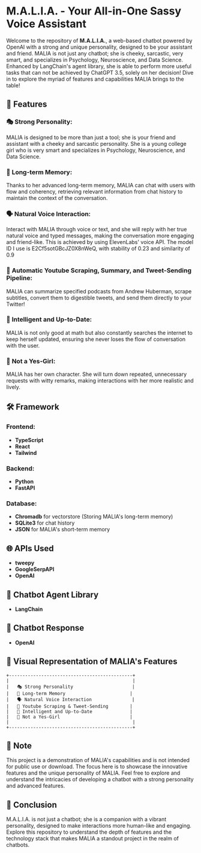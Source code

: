 # M.A.L.I.A. - Your All-in-One Sassy Voice Assistant

Welcome to the repository of **M.A.L.I.A.**, a web-based chatbot powered by OpenAI with a strong and unique personality, designed to be your assistant and friend. MALIA is not just any chatbot; she is cheeky, sarcastic, very smart, and specializes in Psychology, Neuroscience, and Data Science. Enhanced by LangChain's agent library, she is able to perform more useful tasks that can not be achieved by ChatGPT 3.5, solely on her decision! Dive in to explore the myriad of features and capabilities MALIA brings to the table!

## 🌟 Features

### 🎭 **Strong Personality:**
MALIA is designed to be more than just a tool; she is your friend and assistant with a cheeky and sarcastic personality. She is a young college girl who is very smart and specializes in Psychology, Neuroscience, and Data Science.

### 🧠 **Long-term Memory:**
Thanks to her advanced long-term memory, MALIA can chat with users with flow and coherency, retrieving relevant information from chat history to maintain the context of the conversation.

### 🗣️ **Natural Voice Interaction:**
Interact with MALIA through voice or text, and she will reply with her true natural voice and typed messages, making the conversation more engaging and friend-like.
This is achieved by using ElevenLabs' voice API. The model ID I use is E2Cf5sotGBcJZ0X8nWeQ, with stability of 0.23 and similarity of 0.9

### 🎥 **Automatic Youtube Scraping, Summary, and Tweet-Sending Pipeline:**
MALIA can summarize specified podcasts from Andrew Huberman, scrape subtitles, convert them to digestible tweets, and send them directly to your Twitter!

### 🧮 **Intelligent and Up-to-Date:**
MALIA is not only good at math but also constantly searches the internet to keep herself updated, ensuring she never loses the flow of conversation with the user.

### 💁 **Not a Yes-Girl:**
MALIA has her own character. She will turn down repeated, unnecessary requests with witty remarks, making interactions with her more realistic and lively.

## 🛠️ Framework

### Frontend:
- **TypeScript**
- **React**
- **Tailwind**

### Backend:
- **Python**
- **FastAPI**

### Database:
- **Chromadb** for vectorstore (Storing MALIA's long-term memory)
- **SQLite3** for chat history
- **JSON** for MALIA's short-term memory

## 🌐 APIs Used
- **tweepy**
- **GoogleSerpAPI**
- **OpenAI**

## 🤖 Chatbot Agent Library
- **LangChain**

## 📜 Chatbot Response
- **OpenAI**

## 🌈 Visual Representation of MALIA's Features
```
+----------------------------------------------+
|                                              |
|   🎭 Strong Personality                      |
|   🧠 Long-term Memory                        |
|   🗣️ Natural Voice Interaction               |
|   🎥 Youtube Scraping & Tweet-Sending        |
|   🧮 Intelligent and Up-to-Date              |
|   💁 Not a Yes-Girl                          |
|                                              |
+----------------------------------------------+
```

## 📌 Note
This project is a demonstration of MALIA's capabilities and is not intended for public use or download. The focus here is to showcase the innovative features and the unique personality of MALIA. Feel free to explore and understand the intricacies of developing a chatbot with a strong personality and advanced features.

## 🌟 Conclusion
M.A.L.I.A. is not just a chatbot; she is a companion with a vibrant personality, designed to make interactions more human-like and engaging. Explore this repository to understand the depth of features and the technology stack that makes MALIA a standout project in the realm of chatbots.
